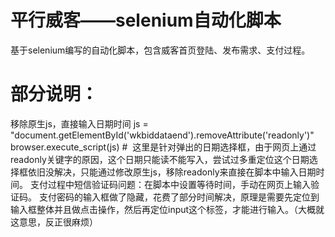 # 平行威客——selenium自动化脚本
基于selenium编写的自动化脚本，包含威客首页登陆、发布需求、支付过程。
# 部分说明：
移除原生js，直接输入日期时间
js = "document.getElementById('wkbiddataend').removeAttribute('readonly')"
browser.execute_script(js)
#  
这里是针对弹出的日期选择框，由于网页上通过readonly关键字的原因，这个日期只能读不能写入，尝试过多重定位这个日期选择框依旧没解决，只能通过修改原生js，移除readonly来直接在脚本中输入日期时间。
支付过程中短信验证码问题：在脚本中设置等待时间，手动在网页上输入验证码。
支付密码的输入框做了隐藏，花费了部分时间解决，原理是需要先定位到输入框整体并且做点击操作，然后再定位input这个标签，才能进行输入。（大概就这意思，反正很麻烦）
